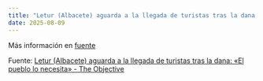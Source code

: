 ```yaml
---
title: "Letur (Albacete) aguarda a la llegada de turistas tras la dana: «El pueblo lo necesita» - The Objective"
date: 2025-08-09
---
```


Más información en [fuente](https://news.google.com/rss/articles/CBMihgFBVV95cUxNWWJvRzNoVTctZ1BYbWptbEptOU5RTXlMczd3c0xTcXE2UWxBSnhkYTVKNjRPNVpmblJCdkhjajhUSS1fTmhUUFBaMEtaMGtoRUNPSklnU1ZtdHMtY0RmUUFVLUlqTXExc2NSYkhhcHJKN2ZIaGRtOXBsZ05yb3Z1dnJZVFltUdIBiwFBVV95cUxNdURRWmxQS202aHJ1dFhkX2JyQ3otak5ING5YcUd1dFRBcEZjTEJvTGdYSG1DclNMWDVEbGt1TV9UX290V2hIRXpaOEdfLWFaa0M3RVBUNnlGSmVmQVJSVllvRWVGY1R6dVRVZ1J2WU5GT1VZa0NZVFZWcFVxSHhQYl9UTmdKVmtzaWU4?oc=5)

Fuente: [Letur (Albacete) aguarda a la llegada de turistas tras la dana: «El pueblo lo necesita» - The Objective](https://news.google.com/rss/articles/CBMihgFBVV95cUxNWWJvRzNoVTctZ1BYbWptbEptOU5RTXlMczd3c0xTcXE2UWxBSnhkYTVKNjRPNVpmblJCdkhjajhUSS1fTmhUUFBaMEtaMGtoRUNPSklnU1ZtdHMtY0RmUUFVLUlqTXExc2NSYkhhcHJKN2ZIaGRtOXBsZ05yb3Z1dnJZVFltUdIBiwFBVV95cUxNdURRWmxQS202aHJ1dFhkX2JyQ3otak5ING5YcUd1dFRBcEZjTEJvTGdYSG1DclNMWDVEbGt1TV9UX290V2hIRXpaOEdfLWFaa0M3RVBUNnlGSmVmQVJSVllvRWVGY1R6dVRVZ1J2WU5GT1VZa0NZVFZWcFVxSHhQYl9UTmdKVmtzaWU4?oc=5)
